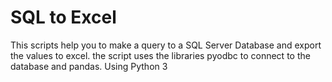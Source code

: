 # SQL to Excel
This scripts help you to make a query to a SQL Server Database and export the values to excel.
the script uses the libraries pyodbc to connect to the database and pandas. Using Python 3
